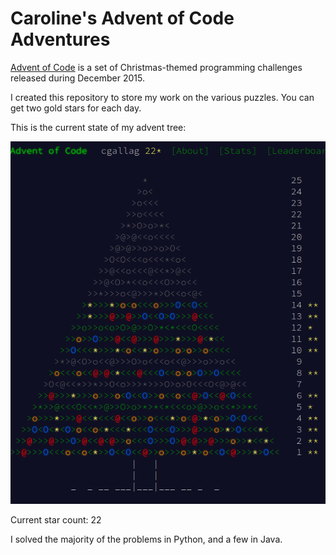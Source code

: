 # Caroline's Advent of Code Adventures

[Advent of Code](http://adventofcode.com/) is a set of Christmas-themed programming challenges released during December 
2015. 

I created this repository to store my work on the various puzzles. You can get two gold stars for each day.

This is the current state of my advent tree:

![advent tree](img/advent_of_code_05_22.png)

Current star count: 22

I solved the majority of the problems in Python, and a few in Java.